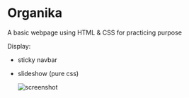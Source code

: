 # Organika

A basic webpage using HTML & CSS for practicing purpose

Display:
- sticky navbar
- slideshow (pure css)

  ![screenshot](https://user-images.githubusercontent.com/56375291/112180825-2db83b00-8bfc-11eb-8b59-2a7e49361c1c.png)
